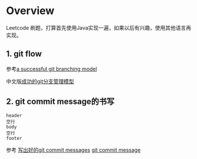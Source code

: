# Overview

Leetcode 刷题，打算首先使用Java实现一遍，如果以后有兴趣，使用其他语言再实现。

## 1. git flow
参考[a successful git branching model](http://nvie.com/posts/a-successful-git-branching-model/)

中文版[成功的git分支管理模型](http://www.ituring.com.cn/article/56870)
## 2. git commit message的书写
```
header
空行
body
空行
footer
```
参考
[写出好的git commit messages](http://ruby-china.org/topics/15737)
[git commit message](https://wiki.openstack.org/wiki/GitCommitMessages)

##
